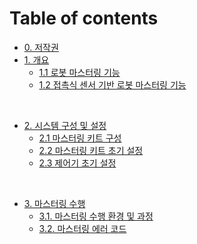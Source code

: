 # Table of contents
* [0. 저작권](README.md)
* [1. 개요](01_intro/01_1_about_mastering.md)
  * [1.1 로봇 마스터링 기능](01_intro/01_1_about_mastering.md)
  * [1.2 접촉식 센서 기반 로봇 마스터링 기능](01_intro/01_2_about_contact_based_mastering.md) 

<br>

* [2. 시스템 구성 및 설정](02_about_kit/02_1_kit_description.md)
  * [2.1 마스터링 키트 구성](02_about_kit/02_1_kit_description.md)
  * [2.2 마스터링 키트 초기 설정](02_about_kit/02_2_kit_initialization.md)
  * [2.3 제어기 초기 설정](02_about_kit/02_3_com_initialization.md)

<br>

* [3. 마스터링 수행](03_operation/03_1_mastering_step.md)
  * [3.1. 마스터링 수행 환경 및 과정](03_operation/03_1_mastering_step.md)
  * [3.2. 마스터링 에러 코드](03_operation/03_2_error.md)